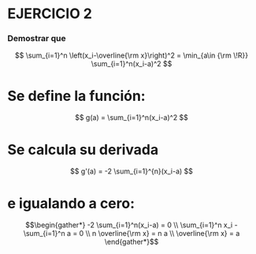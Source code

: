 
# EJERCICIO 2

### Demostrar que 
$$   \sum_{i=1}^n \left(x_i-\overline{\rm x}\right)^2 = \min_{a\in {\rm \!R}} \sum_{i=1}^n(x_i-a)^2 $$


# Se define la función:
$$ g(a) = \sum_{i=1}^n(x_i-a)^2 $$ 

# Se calcula su derivada 
$$ g'(a) = -2 \sum_{i=1}^{n}(x_i-a) $$ 

# e igualando a cero:
$$\begin{gather*}
-2 \sum_{i=1}^n(x_i-a) = 0 \\
\sum_{i=1}^n x_i - \sum_{i=1}^n a = 0 \\
n \overline{\rm x} = n a \\
\overline{\rm x} = a 
\end{gather*}$$